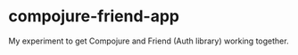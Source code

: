compojure-friend-app
====================

My experiment to get Compojure and Friend (Auth library) working together.
